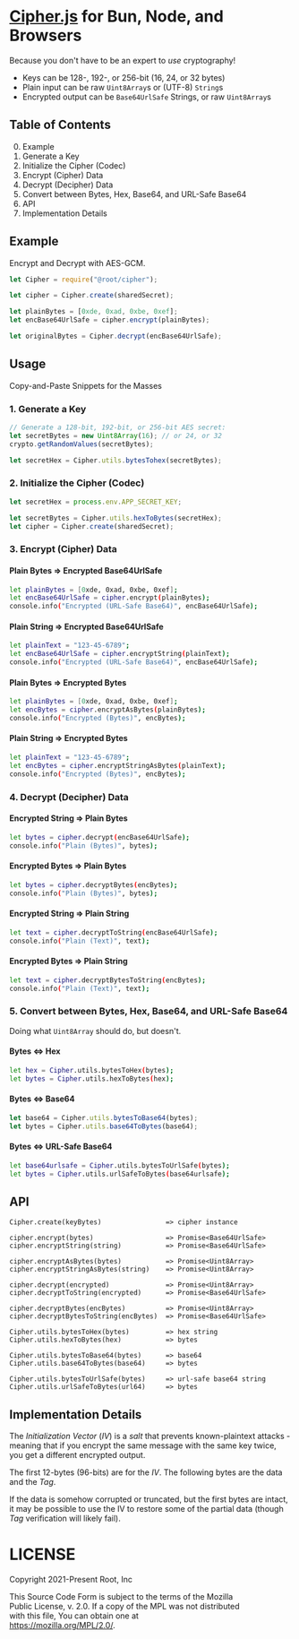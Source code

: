 # [Cipher.js](https://github.com/therootcompany/cipher.js) for Bun, Node, and Browsers

Because you don't have to be an expert to _use_ cryptography!

- Keys can be 128-, 192-, or 256-bit (16, 24, or 32 bytes)
- Plain input can be raw `Uint8Array`s or (UTF-8) `String`s
- Encrypted output can be `Base64UrlSafe` Strings, or raw `Uint8Array`s

## Table of Contents

0. Example
1. Generate a Key
2. Initialize the Cipher (Codec)
3. Encrypt (Cipher) Data
4. Decrypt (Decipher) Data
5. Convert between Bytes, Hex, Base64, and URL-Safe Base64
6. API
7. Implementation Details

## Example

Encrypt and Decrypt with AES-GCM.

```js
let Cipher = require("@root/cipher");

let cipher = Cipher.create(sharedSecret);

let plainBytes = [0xde, 0xad, 0xbe, 0xef];
let encBase64UrlSafe = cipher.encrypt(plainBytes);

let originalBytes = Cipher.decrypt(encBase64UrlSafe);
```

## Usage

Copy-and-Paste Snippets for the Masses

### 1. Generate a Key

```js
// Generate a 128-bit, 192-bit, or 256-bit AES secret:
let secretBytes = new Uint8Array(16); // or 24, or 32
crypto.getRandomValues(secretBytes);

let secretHex = Cipher.utils.bytesTohex(secretBytes);
```

### 2. Initialize the Cipher (Codec)

```js
let secretHex = process.env.APP_SECRET_KEY;

let secretBytes = Cipher.utils.hexToBytes(secretHex);
let cipher = Cipher.create(sharedSecret);
```

### 3. Encrypt (Cipher) Data

#### Plain Bytes => Encrypted Base64UrlSafe

```sh
let plainBytes = [0xde, 0xad, 0xbe, 0xef];
let encBase64UrlSafe = cipher.encrypt(plainBytes);
console.info("Encrypted (URL-Safe Base64)", encBase64UrlSafe);
```

#### Plain String => Encrypted Base64UrlSafe

```sh
let plainText = "123-45-6789";
let encBase64UrlSafe = cipher.encryptString(plainText);
console.info("Encrypted (URL-Safe Base64)", encBase64UrlSafe);
```

#### Plain Bytes => Encrypted Bytes

```sh
let plainBytes = [0xde, 0xad, 0xbe, 0xef];
let encBytes = cipher.encryptAsBytes(plainBytes);
console.info("Encrypted (Bytes)", encBytes);
```

#### Plain String => Encrypted Bytes

```sh
let plainText = "123-45-6789";
let encBytes = cipher.encryptStringAsBytes(plainText);
console.info("Encrypted (Bytes)", encBytes);
```

### 4. Decrypt (Decipher) Data

#### Encrypted String => Plain Bytes

```sh
let bytes = cipher.decrypt(encBase64UrlSafe);
console.info("Plain (Bytes)", bytes);
```

#### Encrypted Bytes => Plain Bytes

```sh
let bytes = cipher.decryptBytes(encBytes);
console.info("Plain (Bytes)", bytes);
```

#### Encrypted String => Plain String

```sh
let text = cipher.decryptToString(encBase64UrlSafe);
console.info("Plain (Text)", text);
```

#### Encrypted Bytes => Plain String

```sh
let text = cipher.decryptBytesToString(encBytes);
console.info("Plain (Text)", text);
```

### 5. Convert between Bytes, Hex, Base64, and URL-Safe Base64

Doing what `Uint8Array` should do, but doesn't.

#### Bytes <=> Hex

```sh
let hex = Cipher.utils.bytesToHex(bytes);
let bytes = Cipher.utils.hexToBytes(hex);
```

#### Bytes <=> Base64

```js
let base64 = Cipher.utils.bytesToBase64(bytes);
let bytes = Cipher.utils.base64ToBytes(base64);
```

#### Bytes <=> URL-Safe Base64

```sh
let base64urlsafe = Cipher.utils.bytesToUrlSafe(bytes);
let bytes = Cipher.utils.urlSafeToBytes(base64urlsafe);
```

## API

```text
Cipher.create(keyBytes)                => cipher instance

cipher.encrypt(bytes)                  => Promise<Base64UrlSafe>
cipher.encryptString(string)           => Promise<Base64UrlSafe>

cipher.encryptAsBytes(bytes)           => Promise<Uint8Array>
cipher.encryptStringAsBytes(string)    => Promise<Uint8Array>

cipher.decrypt(encrypted)              => Promise<Uint8Array>
cipher.decryptToString(encrypted)      => Promise<Base64UrlSafe>

cipher.decryptBytes(encBytes)          => Promise<Uint8Array>
cipher.decryptBytesToString(encBytes)  => Promise<Base64UrlSafe>
```

```text
Cipher.utils.bytesToHex(bytes)         => hex string
Cipher.utils.hexToBytes(hex)           => bytes

Cipher.utils.bytesToBase64(bytes)      => base64
Cipher.utils.base64ToBytes(base64)     => bytes

Cipher.utils.bytesToUrlSafe(bytes)     => url-safe base64 string
Cipher.utils.urlSafeToBytes(url64)     => bytes
```

## Implementation Details

The _Initialization Vector_ (_IV_) is a _salt_ that prevents known-plaintext
attacks - meaning that if you encrypt the same message with the same key twice,
you get a different encrypted output.

The first 12-bytes (96-bits) are for the _IV_. The following bytes are the data
and the _Tag_.

If the data is somehow corrupted or truncated, but the first bytes are intact,
it may be possible to use the IV to restore some of the partial data (though
_Tag_ verification will likely fail).

# LICENSE

Copyright 2021-Present Root, Inc

This Source Code Form is subject to the terms of the Mozilla \
Public License, v. 2.0. If a copy of the MPL was not distributed \
with this file, You can obtain one at \
https://mozilla.org/MPL/2.0/.
